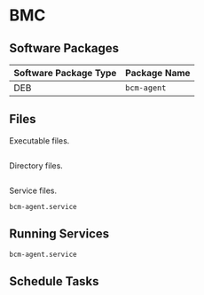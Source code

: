 # BMC

## Software Packages

| Software Package Type | Package Name |
| --------------------- | ------------ |
| DEB                   | `bcm-agent`  |

## Files

Executable files.

```

```

Directory files.

```

```

Service files.

```
bcm-agent.service
```

## Running Services

```
bcm-agent.service
```

## Schedule Tasks

```

```
